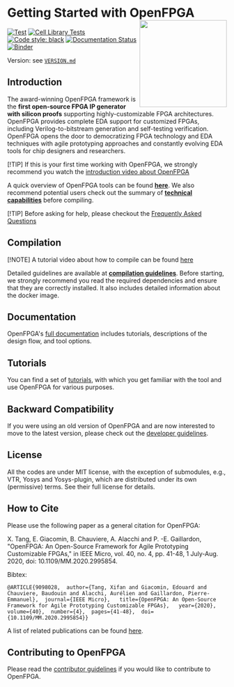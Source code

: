 # Getting Started with OpenFPGA <img src="./docs/source/overview/figures/OpenFPGA_logo.png" width="200" align="right">
[![Test](https://github.com/lnis-uofu/OpenFPGA/actions/workflows/build.yml/badge.svg)](https://github.com/lnis-uofu/OpenFPGA/actions/workflows/build.yml)
[![Cell Library Tests](https://github.com/lnis-uofu/OpenFPGA/actions/workflows/cell_lib_test.yml/badge.svg)](https://github.com/lnis-uofu/OpenFPGA/actions/workflows/cell_lib_test.yml)
[![Code style: black](https://img.shields.io/badge/code%20style-black-000000.svg)](https://github.com/psf/black)
[![Documentation Status](https://readthedocs.org/projects/openfpga/badge/?version=master)](https://openfpga.readthedocs.io/en/master/?badge=master)
[![Binder](https://mybinder.org/badge_logo.svg)](https://mybinder.org/v2/gh/lnis-uofu/OpenFPGA/master?urlpath=vscode)

Version: see [`VERSION.md`](VERSION.md)

## Introduction

The award-winning OpenFPGA framework is the **first open-source FPGA IP generator with silicon proofs** supporting highly-customizable FPGA architectures. OpenFPGA provides complete EDA support for customized FPGAs, including Verilog-to-bitstream generation and self-testing verification. OpenFPGA opens the door to democratizing FPGA technology and EDA techniques with agile prototyping approaches and constantly evolving EDA tools for chip designers and researchers.

[!TIP]
If this is your first time working with OpenFPGA, we strongly recommend you watch the [introduction video about OpenFPGA](https://youtu.be/ocODUGcYGqo)

A quick overview of OpenFPGA tools can be found [**here**](https://openfpga.readthedocs.io/en/master/tutorials/getting_started/tools/).
We also recommend potential users check out the summary of [**technical capabilities**](https://openfpga.readthedocs.io/en/master/overview/tech_highlights/#) before compiling.

[!TIP]
Before asking for help, please checkout the [Frequently Asked Questions](https://github.com/lnis-uofu/OpenFPGA/discussions/937)

## Compilation

[!NOTE]
A tutorial video about how to compile can be found [here](https://youtu.be/F9sMRmDewM0)

Detailed guidelines are available at [**compilation guidelines**](https://openfpga.readthedocs.io/en/master/tutorials/getting_started/compile/).
Before starting, we strongly recommend you read the required dependencies and ensure that they are correctly installed.
It also includes detailed information about the docker image.

## Documentation

OpenFPGA's [full documentation](https://openfpga.readthedocs.io/en/master/) includes tutorials, descriptions of the design flow, and tool options.

## Tutorials

You can find a set of [tutorials](https://openfpga.readthedocs.io/en/master/tutorials/), with which you get familiar with the tool and use OpenFPGA for various purposes.

## Backward Compatibility

If you were using an old version of OpenFPGA and are now interested to move to the latest version, please check out the [developer guidelines](https://openfpga.readthedocs.io/en/master/dev_manual/back_compatible/).

## License

All the codes are under MIT license, with the exception of submodules, e.g., VTR, Yosys and Yosys-plugin, which are distributed under its own (permissive) terms. See their full license for details.

## How to Cite

Please use the following paper as a general citation for OpenFPGA:

X. Tang, E. Giacomin, B. Chauviere, A. Alacchi and P. -E. Gaillardon, "OpenFPGA: An Open-Source Framework for Agile Prototyping Customizable FPGAs," in IEEE Micro, vol. 40, no. 4, pp. 41-48, 1 July-Aug. 2020, doi: 10.1109/MM.2020.2995854.

Bibtex:

```
@ARTICLE{9098028,  author={Tang, Xifan and Giacomin, Edouard and Chauviere, Baudouin and Alacchi, Aurélien and Gaillardon, Pierre-Emmanuel},  journal={IEEE Micro},   title={OpenFPGA: An Open-Source Framework for Agile Prototyping Customizable FPGAs},   year={2020},  volume={40},  number={4},  pages={41-48},  doi={10.1109/MM.2020.2995854}}
```

A list of related publications can be found [here](https://openfpga.readthedocs.io/en/master/appendix/reference/).

## Contributing to OpenFPGA

Please read the [contributor guidelines](https://openfpga.readthedocs.io/en/master/dev_manual/contributor_guide/) if you would like to contribute to OpenFPGA.
